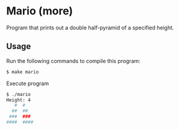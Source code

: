 # Mario (more)

Program that prints out a double half-pyramid of a specified height.

## Usage

Run the following commands to compile this program:

```bash
$ make mario
```

Execute program

```bash
$ ./mario
Height: 4
   #  #
  ##  ##
 ###  ###
####  ####
```
